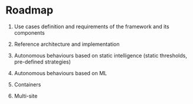 # Roadmap

1. Use cases definition and requirements of the framework and its components

2. Reference architecture and implementation

3. Autonomous behaviours based on static intelligence (static thresholds, pre-defined strategies)

4. Autonomous behaviours based on ML

5. Containers

6. Multi-site

